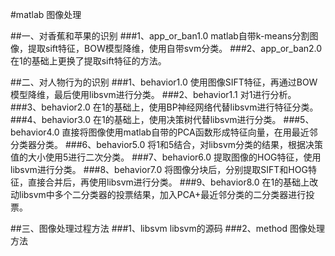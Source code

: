 #matlab 图像处理

##一、对香蕉和苹果的识别
###1、app_or_ban1.0
matlab自带k-means分割图像，提取sift特征，BOW模型降维，使用自带svm分类。
###2、app_or_ban2.0
在1的基础上更换了提取sift特征的方法。

##二、对人物行为的识别
###1、behavior1.0
使用图像SIFT特征，再通过BOW模型降维，最后使用libsvm进行分类。
###2、behavior1.1
对1进行分析。
###3、behavior2.0
在1的基础上，使用BP神经网络代替libsvm进行特征分类。
###4、behavior3.0
在1的基础上，使用决策树代替libsvm进行分类。
###5、behavior4.0
直接将图像使用matlab自带的PCA函数形成特征向量，在用最近邻分类器分类。
###6、behavior5.0
将1和5结合，对libsvm分类的结果，根据决策值的大小使用5进行二次分类。
###7、behavior6.0
提取图像的HOG特征，使用libsvm进行分类。
###8、behavior7.0
将图像分块后，分别提取SIFT和HOG特征，直接合并后，再使用libsvm进行分类。
###9、behavior8.0
在1的基础上改动libsvm中多个二分类器的投票结果，加入PCA+最近邻分类的二分类器进行投票。

##三、图像处理过程方法
###1、libsvm
libsvm的源码
###2、method
图像处理方法